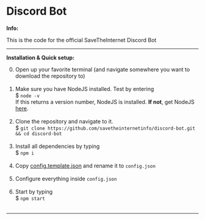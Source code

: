 # Discord Bot

**Info:**

This is the code for the official SaveTheInternet Discord Bot

<hr>

**Installation & Quick setup:**

0. Open up your favorite terminal (and navigate somewhere you want to download the repository to) <br><br>
1. Make sure you have NodeJS installed. Test by  entering <br>
$ `node -v` <br>
If this returns a version number, NodeJS is installed. **If not**, get NodeJS <a href="https://nodejs.org/en/download/package-manager/">here</a>. <br><br>
2. Clone the repository and navigate to it. <br>
$ `git clone https://github.com/savetheinternetinfo/discord-bot.git && cd discord-bot` <br><br>
3. Install all dependencies by typing <br>
$ `npm i`<br><br>
4. Copy [config.template.json](https://github.com/savetheinternetinfo/discord-bot/blob/master/config.template.json) and rename it to `config.json` <br><br>
5. Configure everything inside `config.json` <br><br>
6. Start by typing <br>
$ `npm start` <br><br>

<hr>
